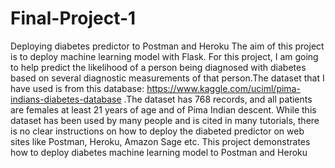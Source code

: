 # Final-Project-1
Deploying diabetes predictor to Postman and Heroku
The aim of this project is to deploy machine learning model with Flask. For this project, I am going to help predict the likelihood of a person 
being diagnosed with diabetes based on several diagnostic measurements of that person.The dataset that I have used is from this database: 
https://www.kaggle.com/uciml/pima-indians-diabetes-database .The dataset has 768 records, and all patients are females at least 21 years of
age and of Pima Indian descent.
While this dataset has been used by many people and is cited in many tutorials, there is no clear instructions on how to deploy the diabeted predictor on web sites like
Postman, Heroku, Amazon Sage etc.
This project demonstrates how to deploy diabetes machine learning model to Postman and Heroku  

